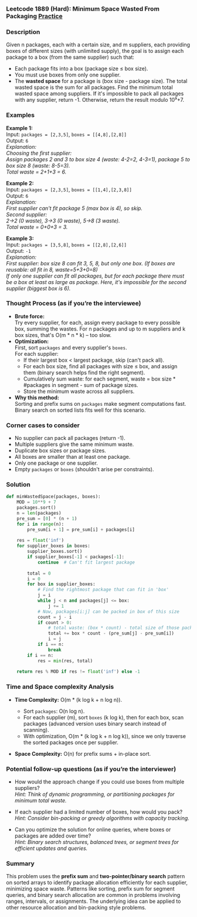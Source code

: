 ### Leetcode 1889 (Hard): Minimum Space Wasted From Packaging [Practice](https://leetcode.com/problems/minimum-space-wasted-from-packaging)

### Description  
Given n packages, each with a certain size, and m suppliers, each providing boxes of different sizes (with unlimited supply), the goal is to assign each package to a box (from the same supplier) such that:
- Each package fits into a box (package size ≤ box size).
- You must use boxes from only one supplier.
- The **wasted space** for a package is (box size - package size). The total wasted space is the sum for all packages.
Find the minimum total wasted space among suppliers. If it's impossible to pack all packages with any supplier, return -1. Otherwise, return the result modulo 10⁹+7.

### Examples  

**Example 1:**  
Input: `packages = [2,3,5]`, `boxes = [[4,8],[2,8]]`  
Output: `6`  
*Explanation:  
Choosing the first supplier:  
Assign packages 2 and 3 to box size 4 (waste: 4-2=2, 4-3=1), package 5 to box size 8 (waste: 8-5=3).  
Total waste = 2+1+3 = 6.*

**Example 2:**  
Input: `packages = [2,3,5]`, `boxes = [[1,4],[2,3,8]]`  
Output: `6`  
*Explanation:  
First supplier can't fit package 5 (max box is 4), so skip.  
Second supplier:  
2→2 (0 waste), 3→3 (0 waste), 5→8 (3 waste).  
Total waste = 0+0+3 = 3.*

**Example 3:**  
Input: `packages = [3,5,8]`, `boxes = [[2,8],[2,6]]`  
Output: `-1`  
*Explanation:  
First supplier: box size 8 can fit 3, 5, 8, but only one box. (If boxes are reusable: all fit in 8, waste=5+3+0=8)  
If only one supplier can fit all packages, but for each package there must be a box at least as large as package. Here, it's impossible for the second supplier (biggest box is 6).*

### Thought Process (as if you’re the interviewee)  
- **Brute force:**  
  Try every supplier, for each, assign every package to every possible box, summing the wastes. For n packages and up to m suppliers and k box sizes, that's O(m \* n \* k) – too slow.
- **Optimization:**  
  First, sort `packages` and every supplier's `boxes`.  
  For each supplier:  
    - If their largest box < largest package, skip (can't pack all).
    - For each box size, find all packages with size ≤ box, and assign them (binary search helps find the right segment).
    - Cumulatively sum waste: for each segment, waste = box size \* #packages in segment - sum of package sizes.
    - Store the minimum waste across all suppliers.
- **Why this method:**  
  Sorting and prefix sums on `packages` make segment computations fast. Binary search on sorted lists fits well for this scenario.

### Corner cases to consider  
- No supplier can pack all packages (return -1).
- Multiple suppliers give the same minimum waste.
- Duplicate box sizes or package sizes.
- All boxes are smaller than at least one package.
- Only one package or one supplier.
- Empty `packages` or `boxes` (shouldn't arise per constraints).

### Solution

```python
def minWastedSpace(packages, boxes):
    MOD = 10**9 + 7
    packages.sort()
    n = len(packages)
    pre_sum = [0] * (n + 1)
    for i in range(n):
        pre_sum[i + 1] = pre_sum[i] + packages[i]
        
    res = float('inf')
    for supplier_boxes in boxes:
        supplier_boxes.sort()
        if supplier_boxes[-1] < packages[-1]:
            continue  # Can't fit largest package
        
        total = 0
        i = 0
        for box in supplier_boxes:
            # Find the rightmost package that can fit in 'box'
            j = i
            while j < n and packages[j] <= box:
                j += 1
            # Now, packages[i:j] can be packed in box of this size
            count = j - i
            if count > 0:
                # total waste: (box * count) - total size of those packages
                total += box * count - (pre_sum[j] - pre_sum[i])
                i = j
            if i == n:
                break
        if i == n:
            res = min(res, total)
    
    return res % MOD if res != float('inf') else -1
```

### Time and Space complexity Analysis  

- **Time Complexity:** O(m \* (k log k + n log n)).  
  - Sort `packages`: O(n log n).
  - For each supplier (m), sort `boxes` (k log k), then for each box, scan packages (advanced version uses binary search instead of scanning).  
  - With optimization, O(m \* (k log k + n log k)), since we only traverse the sorted packages once per supplier.

- **Space Complexity:** O(n) for prefix sums + in-place sort.

### Potential follow-up questions (as if you’re the interviewer)  

- How would the approach change if you could use boxes from multiple suppliers?  
  *Hint: Think of dynamic programming, or partitioning packages for minimum total waste.*

- If each supplier had a limited number of boxes, how would you pack?  
  *Hint: Consider bin-packing or greedy algorithms with capacity tracking.*

- Can you optimize the solution for online queries, where boxes or packages are added over time?  
  *Hint: Binary search structures, balanced trees, or segment trees for efficient updates and queries.*

### Summary
This problem uses the **prefix sum** and **two-pointer/binary search** pattern on sorted arrays to identify package allocation efficiently for each supplier, minimizing space waste. Patterns like sorting, prefix sum for segment queries, and binary search allocation are common in problems involving ranges, intervals, or assignments. The underlying idea can be applied to other resource allocation and bin-packing style problems.